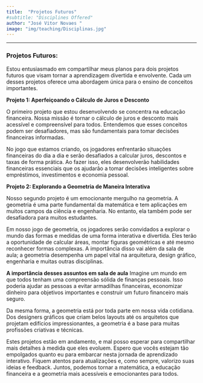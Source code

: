 ```yaml
---
title:  "Projetos Futuros"
#subtitle: "Disciplines Offered"
author: "José Vitor Novaes "
image: "img/teaching/Disciplinas.jpg"
---
```


______________________________________
### Projetos Futuros:
Estou entusiasmado em compartilhar meus planos para dois projetos futuros que visam tornar a aprendizagem divertida e envolvente. Cada um desses projetos oferece uma abordagem única para o ensino de conceitos importantes.


**Projeto 1: Aperfeiçoando o Cálculo de Juros e Desconto**


O primeiro projeto que estou desenvolvendo se concentra na educação financeira. Nossa missão é tornar o cálculo de juros e desconto mais acessível e compreensível para todos. Entendemos que esses conceitos podem ser desafiadores, mas são fundamentais para tomar decisões financeiras informadas.

No jogo que estamos criando, os jogadores enfrentarão situações financeiras do dia a dia e serão desafiados a calcular juros, descontos e taxas de forma prática. Ao fazer isso, eles desenvolverão habilidades financeiras essenciais que os ajudarão a tomar decisões inteligentes sobre empréstimos, investimentos e economia pessoal.


**Projeto 2: Explorando a Geometria de Maneira Interativa**

Nosso segundo projeto é um emocionante mergulho na geometria. A geometria é uma parte fundamental da matemática e tem aplicações em muitos campos da ciência e engenharia. No entanto, ela também pode ser desafiadora para muitos estudantes.

Em nosso jogo de geometria, os jogadores serão convidados a explorar o mundo das formas e medidas de uma forma interativa e divertida. Eles terão a oportunidade de calcular áreas, montar figuras geométricas e até mesmo reconhecer formas complexas. A importância disso vai além da sala de aula; a geometria desempenha um papel vital na arquitetura, design gráfico, engenharia e muitas outras disciplinas.


**A importância desses assuntos em sala de aula**
Imagine um mundo em que todos tenham uma compreensão sólida de finanças pessoais. Isso poderia ajudar as pessoas a evitar armadilhas financeiras, economizar dinheiro para objetivos importantes e construir um futuro financeiro mais seguro.


Da mesma forma, a geometria está por toda parte em nossa vida cotidiana. Dos designers gráficos que criam belos layouts até os arquitetos que projetam edifícios impressionantes, a geometria é a base para muitas profissões criativas e técnicas.

Estes projetos estão em andamento, e mal posso esperar para compartilhar mais detalhes à medida que eles evoluem. Espero que vocês estejam tão empolgados quanto eu para embarcar nesta jornada de aprendizado interativo. Fiquem atentos para atualizações e, como sempre, valorizo suas ideias e feedback. Juntos, podemos tornar a matemática, a educação financeira e a geometria mais acessíveis e emocionantes para todos.



